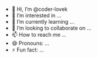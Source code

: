 - 👋 Hi, I’m @coder-lovek
- 👀 I’m interested in ...
- 🌱 I’m currently learning ...
- 💞️ I’m looking to collaborate on ...
- 📫 How to reach me ...
- 😄 Pronouns: ...
- ⚡ Fun fact: ...

<!---
coder-lovek/coder-lovek is a ✨ special ✨ repository because its `README.md` (this file) appears on your GitHub profile.
You can click the Preview link to take a look at your changes.
--->
